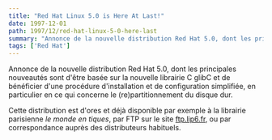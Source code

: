 ```yaml
---
title: "Red Hat Linux 5.0 is Here At Last!"
date: 1997-12-01
path: 1997/12/red-hat-linux-5-0-here-last
summary: "Annonce de la nouvelle distribution Red Hat 5.0, dont les principales nouveautés sont d'être basée sur la nouvelle librairie C glibC et de bénéficier d'une procédure d'installation et de configuration simplifiée, en particulier en ce qui concerne le (re)partitionnement du disque dur."
tags: ['Red Hat']
---
```


<P>
Annonce de la nouvelle distribution Red Hat 5.0, dont les principales
nouveautés sont d'être basée sur la nouvelle librairie C glibC et de
bénéficier d'une procédure d'installation et de configuration simplifiée,
en particulier en ce qui concerne le (re)partitionnement du disque dur.
</P>

<P>
Cette distribution est d'ores et déjà disponible par exemple à la
librairie parisienne <EM>le monde en tiques</EM>, par FTP
sur le site <A HREF="ftp://ftp.lip6.fr/pub3/linux/distributions/redhat/redhat-5.0/">ftp.lip6.fr</A>, ou par correspondance auprès des distributeurs habituels.
</P>


